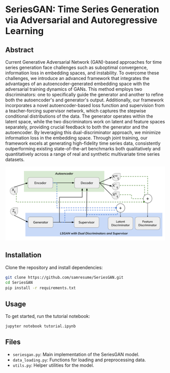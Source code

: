 
# SeriesGAN: Time Series Generation via Adversarial and Autoregressive Learning

## Abstract
Current Generative Adversarial Network (GAN)-based approaches for time series generation face challenges such as suboptimal convergence, information loss in embedding spaces, and instability. To overcome these challenges, we introduce an advanced framework that integrates the advantages of an autoencoder-generated embedding space with the adversarial training dynamics of GANs. This method employs two discriminators: one to specifically guide the generator and another to refine both the autoencoder's and generator's output. Additionally, our framework incorporates a novel autoencoder-based loss function and supervision from a teacher-forcing supervisor network, which captures the stepwise conditional distributions of the data. The generator operates within the latent space, while the two discriminators work on latent and feature spaces separately, providing crucial feedback to both the generator and the autoencoder. By leveraging this dual-discriminator approach, we minimize information loss in the embedding space. Through joint training, our framework excels at generating high-fidelity time series data, consistently outperforming existing state-of-the-art benchmarks both qualitatively and quantitatively across a range of real and synthetic multivariate time series datasets.

<img src="seriesgan.svg" width="600" alt="SeriesGAN Architecture" title="SeriesGAN Architecture">


## Installation
Clone the repository and install dependencies:
```bash
git clone https://github.com/samresume/SeriesGAN.git
cd SeriesGAN
pip install -r requirements.txt
```

## Usage
To get started, run the tutorial notebook:
```bash
jupyter notebook tutorial.ipynb
```

## Files
- `seriesgan.py`: Main implementation of the SeriesGAN model.
- `data_loading.py`: Functions for loading and preprocessing data.
- `utils.py`: Helper utilities for the model.

